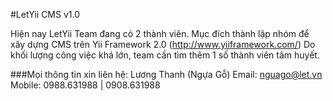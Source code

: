 #LetYii CMS v1.0

Hiện nay LetYii Team đang có 2 thành viên. Mục đích thành lập nhóm để xây dựng CMS trên Yii Framework 2.0 (http://www.yiiframework.com/)
Do khối lượng công việc khá lớn, team cần tìm thêm 1 số thành viên tâm huyết.

###Mọi thông tin xin liên hệ:
Lương Thanh (Ngựa Gỗ)
Email: nguago@let.vn
Mobile: 0988.631988 | 0908.631988
